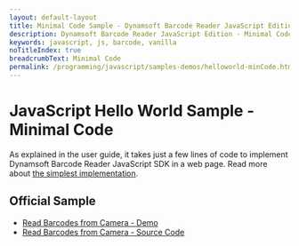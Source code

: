 ```yaml
---
layout: default-layout
title: Minimal Code Sample - Dynamsoft Barcode Reader JavaScript Edition
description: Dynamsoft Barcode Reader JavaScript Edition - Minimal Code
keywords: javascript, js, barcode, vanilla
noTitleIndex: true
breadcrumbText: Minimal Code
permalink: /programming/javascript/samples-demos/helloworld-minCode.html
---
```


# JavaScript Hello World Sample - Minimal Code

As explained in the user guide, it takes just a few lines of code to implement Dynamsoft Barcode Reader JavaScript SDK in a web page. Read more about [the simplest implementation](../user-guide/#hello-world---simplest-implementation).

## Official Sample

* <a target = "_blank" href="https://demo.dynamsoft.com/Samples/DBR/JS/1.hello-world/1.hello-world.html">Read Barcodes from Camera - Demo</a>
* <a target = "_blank" href="https://github.com/Dynamsoft/barcode-reader-javascript-samples/blob/main/1.hello-world/1.hello-world.html">Read Barcodes from Camera - Source Code</a>
